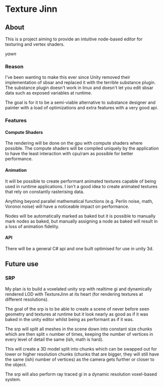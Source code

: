 # Texture Jinn

## About

This is a project aiming to provide an intuitive node-based editor for texturing and vertex shaders.

*yawn*

### Reason

I've been wanting to make this ever since Unity removed their implementation of sbsar and replaced it with the terrible substance plugin. The substance plugin doesn't work in linux and doesn't let you edit sbsar data such as exposed variables at runtime.

The goal is for it to be a semi-viable alternative to substance designer and painter with a load of optimizations and extra features with a very good api.

### Features

#### Compute Shaders

The rendering will be done on the gpu with compute shaders where possible. The compute shaders will be compiled uniquely by the application to have the least interaction with cpu/ram as possible for better performance.

#### Animation

It will be possible to create performant animated textures capable of being used in runtime applications. I isn't a good idea to create animated textures that rely on constantly rasterising data.

Anything beyond parallel mathematical functions (e.g. Perlin noise, math, Voronoi noise) will have a noticeable impact on performance.

Nodes will be automatically marked as baked but it is possible to manually mark nodes as baked, but manually assigning a node as baked will result in a loss of animation fidelity.

#### API

There will be a general C# api and one built optimised for use in unity 3d.

## Future use

### SRP

My plan is to build a voxelated unity srp with realtime gi and dynamically rendered LOD with TextureJinn at its heart (for rendering textures at different resolutions).

The goal of the srp is to be able to create a scene of never before seen geometry and textures at runtime but it look nearly as good as if it was baked in the unity editor whilst being as performant as if it was.

The srp will split all meshes in the scene down into constant size chunks which are then split `n` number of times, keeping the number of vertices in every level of detail the same (ish, math is hard).

This will create a 3D model split into chunks which can be swapped out for lower or higher resolution chunks (chunks that are bigger, they will still have the same (ish) number of vertices) as the camera gets further or closer to the object.

The srp will also perform ray traced gi in a dynamic resolution voxel-based system.